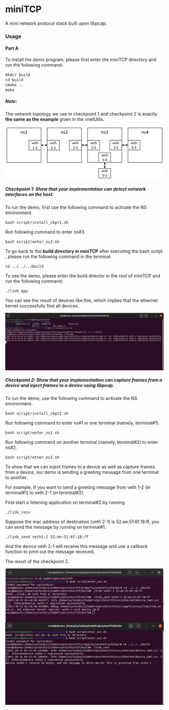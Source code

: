# miniTCP
A mini network protocol stack built upon libpcap.



### Usage

#### Part A

To install the demo program, please first enter the miniTCP directory and run the following command.

```shell
mkdir build
cd build
cmake ..
make
```

##### Note:

The network topology we use in checkpoint 1 and checkpoint 2 is exactly **the same as the example** given in the vnetUtils.

![topology](./demo/topology.png)



##### Checkpoint 1:  Show that your implementation can detect network interfaces on the host.

To run the demo, first use the following command to activate the NS environment.

```shell
bash script/install_ckpt1.sh
```



Run following command to enter ns#3.

```shell
bash script/enter_ns3.sh
```



To go back to the **build directory in miniTCP** after executing the bash script , please run the following command in the terminal.

```
cd ../../../build
```



To see the demo, please enter the build director in the root of miniTCP and run the following command.

```shell
./link_app
```



You can see the result of devices like this, which implies that the ethernet kernel successfully find all devices.

![checkpoint1](./demo/checkpoint1.jpg)



##### Checkpoint 2:  Show that your implementation can capture frames from a device and inject frames to a device using libpcap.

To run the demo, use the following command to activate the NS environment.

```shell
bash script/install_ckpt2.sh
```

Run following command to enter ns#1 in one terminal (namely, terminal#1).

```shell
bash script/enter_ns1.sh
```

Run following command on another terminal (namely, terminal#2) to enter ns#2.

```shell
bash script/etner_ns2.sh
```



To show that we can inject frames to a device as well as capture frames from a device, our demo is sending a greeting message from one terminal to another.



For example,  If you want to send a greeting message from veth 1-2 (in terminal#1) to veth 2-1 (in terminal#2).  



First start a listening application on terminal#2 by running

```shell
./link_recv
```



Suppose the mac address of destination (veth 2-1) is 52:ee:51:6f:18:ff, you can send the message by running on terminal#1.

```shell
./link_send veth1-2 52:ee:51:6f:18:ff
```



And the device veth 2-1 will receive this message and use a callback function to print out the message received.

The result of the checkpoint 2.

![checkpoint2](./demo/checkpoint2.jpg)
